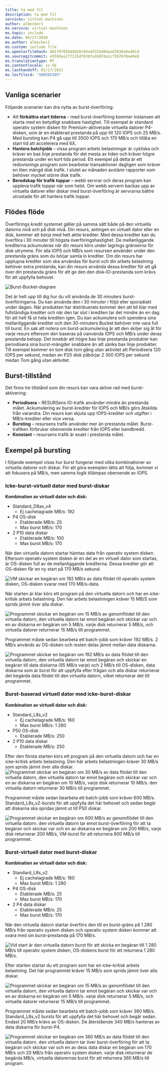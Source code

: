 ```yaml
---
title: ta med fil
description: ta med fil
services: virtual-machines
author: albecker1
ms.service: virtual-machines
ms.topic: include
ms.date: 04/27/2020
ms.author: albecker1
ms.custom: include file
ms.openlocfilehash: 801f0f03b49d20c84a4531bd0daad7630a0ed01d
ms.sourcegitcommit: e559daa1f7115d703bfa1b87da1cf267bf6ae9e8
ms.translationtype: MT
ms.contentlocale: sv-SE
ms.lasthandoff: 02/17/2021
ms.locfileid: "100585105"
---
```

## <a name="common-scenarios"></a>Vanliga scenarier
Följande scenarier kan dra nytta av burst-överföring:
- Att **förbättra start tiderna** – med burst-överföring kommer instansen att starta med en betydligt snabbare hastighet. Till exempel är standard operativ system disken för Premium-aktiverade virtuella datorer P4-disken, som är en etablerad prestanda på upp till 120 IOPS och 25 MB/s. Med bursting kan P4 gå upp till 3500 IOPS och 170 MB/s och tillåta en start tid att accelerera med 6X.
- **Hantera batchjobb** – vissa program arbets belastningar är cykliska och kräver en bas linje prestanda för det mesta av tiden och kräver högre prestanda under en kort tids period. Ett exempel på detta är ett redovisnings program som bearbetar transaktioner dagligen som kräver en liten mängd disk trafik. I slutet av månaden avstämr rapporter som behöver mycket större disk trafik.
- **Beredskap för trafik toppar** – webb servrar och deras program kan uppleva trafik toppar när som helst. Om webb servern backas upp av virtuella datorer eller diskar med burst-överföring är servrarna bättre utrustade för att hantera trafik toppar. 

## <a name="bursting-flow"></a>Flödes flöde
Överförings kredit systemet gäller på samma sätt både på den virtuella datorns nivå och på disk nivå. Din resurs, antingen en virtuell dator eller en disk, kommer att börja med helt aktie krediter. Med dessa krediter kan du överföra i 30 minuter till högsta överföringshastighet. De mellanliggande krediterna ackumuleras när din resurs körs under lagrings gränserna för disk utrymme. För alla IOPS och MB/s som resursen använder under den prestanda gräns som du börjar samla in krediter. Om din resurs har upplupna krediter som ska användas för burst och din arbets belastning behöver extra prestanda, kan din resurs använda dessa krediter för att gå över din prestanda gräns för att ge den den disk-IO-prestanda som krävs för att uppfylla behovet.



![Burst-Bucket-diagram](media/managed-disks-bursting/bucket-diagram.jpg)

Det är helt upp till dig hur du vill använda de 30 minuters burst-överföringarna. Du kan använda den i 30 minuter i följd eller sporadiskt under dagen. När produkten har distribuerats kommer den att bli klar med fullständiga krediter och när den tar slut i krediten tar det mindre än en dag för att helt få ut hela krediten igen. Du kan ackumulera och spendera sina mellanliggande krediter och den 30-minuters Bucket behöver inte vara full till burst. En sak att notera om burst-ackumulering är att den skiljer sig åt för varje resurs eftersom den baseras på oanvända IOPS och MB/s under deras prestanda belopp. Det innebär att högre bas linje prestanda produkter kan periodisera sina burst-mängder snabbare än att sänka bas linje produkter. Till exempel kommer en tom disk tom gång utan aktivitet att Periodisera 120 IOPS per sekund, medan en P20 disk påbörjar 2 300 IOPS per sekund medan Tom gång utan aktivitet.

## <a name="bursting-states"></a>Burst-tillstånd
Det finns tre tillstånd som din resurs kan vara aktive rad med burst-aktivering:
- **Periodisera** – RESURSens IO-trafik använder mindre än prestanda målet. Ackumulering av burst-krediter för IOPS och MB/s görs åtskilda från varandra. Din resurs kan skjuta upp IOPS-krediter och utgifter i MB/s-krediter eller vice versa.
- **Bursting** – resursens trafik använder mer än prestanda målet. Burst-trafiken förbrukar oberoende krediter från IOPS eller bandbredd.
- **Konstant** – resursens trafik är exakt i prestanda målet.

## <a name="examples-of-bursting"></a>Exempel på bursting

I följande exempel visas hur burst fungerar med olika kombinationer av virtuella datorer och diskar. För att göra exemplen lätta att följa, kommer vi att fokusera på MB/s, men samma logik tillämpas oberoende av IOPS.

### <a name="non-burstable-virtual-machine-with-burstable-disks"></a>Icke-burst-virtuell dator med burst-diskar
**Kombination av virtuell dator och disk:** 
- Standard_D8as_v4 
    - Ej cachelagrade MB/s: 192
- P4 OS-disk
    - Etablerade MB/s: 25
    - Max burst MB/s: 170 
- 2 P10 data diskar 
    - Etablerade MB/s: 100
    - Max burst MB/s: 170

 När den virtuella datorn startar hämtas data från operativ system disken. Eftersom operativ system disken är en del av en virtuell dator som startas, är OS-disken full av de mellanliggande krediterna. Dessa krediter gör att OS-disken får en ny start på 170 MB/s sekund.

![VM skickar en begäran om 192 MB/s av data flödet till operativ system disken, OS-disken svarar med 170 MB/s-data.](media/managed-disks-bursting/nonbursting-vm-busting-disk/nonbusting-vm-bursting-disk-startup.jpg)

När starten är klar körs ett program på den virtuella datorn och har en icke-kritisk arbets belastning. Den här arbets belastningen kräver 15 MB/S som sprids jämnt över alla diskar.

![Programmet skickar en begäran om 15 MB/s av genomflödet till den virtuella datorn, den virtuella datorn tar emot begäran och skickar var och en av diskarna en begäran om 5 MB/s. varje disk returnerar 5 MB/s, och virtuella datorer returnerar 15 MB/s till programmet.](media/managed-disks-bursting/nonbursting-vm-busting-disk/nonbusting-vm-bursting-disk-idling.jpg)

Programmet måste sedan bearbeta ett batch-jobb som kräver 192 MB/s. 2 MB/s används av OS-disken och resten delas jämnt mellan data diskarna.

![Programmet skickar en begäran om 192 MB/s av data flödet till den virtuella datorn, den virtuella datorn tar emot begäran och skickar en begäran till data diskarna (95 MB/s varje) och 2 MB/s till OS-disken, data diskarna som är burst för att uppfylla efter frågan och alla diskar returnerar det begärda data flödet till den virtuella datorn, vilket returnerar det till programmet.](media/managed-disks-bursting/nonbursting-vm-busting-disk/nonbusting-vm-bursting-disk-bursting.jpg)

### <a name="burstable-virtual-machine-with-non-burstable-disks"></a>Burst-baserad virtuell dator med icke-burst-diskar
**Kombination av virtuell dator och disk:** 
- Standard_L8s_v2 
    - Ej cachelagrade MB/s: 160
    - Max burst MB/s: 1 280
- P50 OS-disk
    - Etablerade MB/s: 250 
- 2 P10 data diskar 
    - Etablerade MB/s: 250

 Efter den första starten körs ett program på den virtuella datorn och har en icke-kritisk arbets belastning. Den här arbets belastningen kräver 30 MB/s som sprids jämnt över alla diskar.
![Programmet skickar en begäran om 30 MB/s av data flödet till den virtuella datorn, den virtuella datorn tar emot begäran och skickar var och en av diskarna en begäran om 10 MB/s, varje disk returnerar 10 MB/s. den virtuella datorn returnerar 30 MB/s till programmet.](media/managed-disks-bursting/bursting-vm-nonbursting-disk/burst-vm-nonbursting-disk-normal.jpg)

Programmet måste sedan bearbeta ett batch-jobb som kräver 600 MB/s. Standard_L8s_v2-bursts för att uppfylla det här behovet och sedan begär att diskarna ska spridas jämnt ut till P50 diskar.

![Programmet skickar en begäran om 600 MB/s av genomflödet till den virtuella datorn. den virtuella datorn tar emot burst-överföring för att ta begäran och skickar var och en av diskarna en begäran om 200 MB/s, varje disk returnerar 200 MB/s, VM-burst för att returnera 600 MB/s till programmet.](media/managed-disks-bursting/bursting-vm-nonbursting-disk/burst-vm-nonbursting-disk-bursting.jpg)
### <a name="burstable-virtual-machine-with-burstable-disks"></a>Burst-virtuell dator med burst-diskar
**Kombination av virtuell dator och disk:** 
- Standard_L8s_v2 
    - Ej cachelagrade MB/s: 160
    - Max burst MB/s: 1 280
- P4 OS-disk
    - Etablerade MB/s: 25
    - Max burst MB/s: 170 
- 2 P4 data diskar 
    - Etablerade MB/s: 25
    - Max burst MB/s: 170 

När den virtuella datorn startar överförs den till en burst-gräns på 1 280 MB/s från operativ system disken och operativ system disken kommer att svara med sin burst-prestanda på 170 MB/s.

![Vid start är den virtuella datorn burst för att skicka en begäran till 1 280 MB/s till operativ system disken, OS-diskens burst för att returnera 1 280 MB/s.](media/managed-disks-bursting/bursting-vm-bursting-disk/burst-vm-burst-disk-startup.jpg)

Efter starten startar du ett program som har en icke-kritisk arbets belastning. Det här programmet kräver 15 MB/s som sprids jämnt över alla diskar.

![Programmet skickar en begäran om 15 MB/s av genomflödet till den virtuella datorn, den virtuella datorn tar emot begäran och skickar var och en av diskarna en begäran om 5 MB/s. varje disk returnerar 5 MB/s, och virtuella datorer returnerar 15 MB/s till programmet.](media/managed-disks-bursting/bursting-vm-bursting-disk/burst-vm-burst-disk-idling.jpg)

Programmet måste sedan bearbeta ett batch-jobb som kräver 360 MB/s. Standard_L8s_v2 bursts för att uppfylla det här behovet och begär sedan. Endast 20 MB/s krävs av OS-disken. De återstående 340 MB/s hanteras av data diskarna för burst-P4.

![Programmet skickar en begäran om 360 MB/s av data flödet till den virtuella datorn. den virtuella datorn tar över burst-överföring för att ta begäran och skickar var och en av dess data diskar en begäran om 170 MB/s och 20 MB/s från operativ system disken. varje disk returnerar de begärda MB/s, virtuella datorernas burst för att returnera 360 MB/s till program.](media/managed-disks-bursting/bursting-vm-bursting-disk/burst-vm-burst-disk-bursting.jpg)